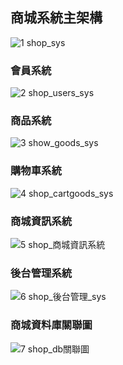 ##  商城系統主架構

![1 shop_sys](https://user-images.githubusercontent.com/69343608/136690033-c501e0d5-5115-468d-b433-00cc4d6940a1.png)

###

###  會員系統
![2 shop_users_sys](https://user-images.githubusercontent.com/69343608/136690066-26be048d-3f9d-45a0-8105-b7299aae827c.png)
###




###  商品系統
![3 show_goods_sys](https://user-images.githubusercontent.com/69343608/136690068-d9db34b9-d2fa-4e12-be2d-146d595ad953.png)
###



###  購物車系統
![4 shop_cartgoods_sys](https://user-images.githubusercontent.com/69343608/136690072-4ca8b07c-f8d2-4a29-82bc-44f9bcfc27f5.png)
###




###  商城資訊系統
![5 shop_商城資訊系統](https://user-images.githubusercontent.com/69343608/136690074-2f13fc3a-36cc-452d-9e63-55b4fe31a7aa.png)
###


### 後台管理系統
![6 shop_後台管理_sys](https://user-images.githubusercontent.com/69343608/136690075-b2fc6e43-6905-4216-a3fa-28943d090f95.png)
###





### 商城資料庫關聯圖
![7 shop_db關聯圖](https://user-images.githubusercontent.com/69343608/136690076-57c9faeb-e1cd-4331-9cc2-1198c9fc33dd.png)
###

